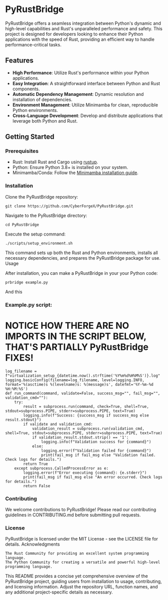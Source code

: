 # PyRustBridge

PyRustBridge offers a seamless integration between Python's dynamic and high-level capabilities and Rust's unparalleled performance and safety. This project is designed for developers looking to enhance their Python applications with the speed of Rust, providing an efficient way to handle performance-critical tasks.

## Features

- **High Performance**: Utilize Rust's performance within your Python applications.
- **Easy Integration**: A straightforward interface between Python and Rust components.
- **Automatic Dependency Management**: Dynamic resolution and installation of dependencies.
- **Environment Management**: Utilize Minimamba for clean, reproducible Python environments.
- **Cross-Language Development**: Develop and distribute applications that leverage both Python and Rust.

## Getting Started

### Prerequisites

- Rust: Install Rust and Cargo using [rustup](https://rustup.rs/).
- Python: Ensure Python 3.8+ is installed on your system.
- Minimamba/Conda: Follow the [Minimamba installation guide](https://github.com/conda-forge/miniforge#mambaforge).

### Installation

Clone the PyRustBridge repository:

```
git clone https://github.com/CyberForgeX/PyRustBridge.git
```
Navigate to the PyRustBridge directory:
```
cd PyRustBridge
```
Execute the setup command:
```
./scripts/setup_environment.sh
```

This command sets up both the Rust and Python environments, installs all necessary dependencies, and prepares the PyRustBridge package for use.
Usage

After installation, you can make a PyRustBridge in your your Python code:

```
prbridge example.py
```
And this

### Example.py script:

# NOTICE HOW THERE ARE NO IMPORTS IN THE SCRIPT BELOW, THAT'S PARTIALLY PyRustBridge FIXES!
```
log_filename = f"virtualization_setup_{datetime.now().strftime('%Y%m%d%H%M%S')}.log"
logging.basicConfig(filename=log_filename, level=logging.INFO, format='%(asctime)s %(levelname)s: %(message)s', datefmt='%Y-%m-%d %H:%M:%S')
def run_command(command, validate=False, success_msg="", fail_msg="", validation_cmd=""):
    try:
        result = subprocess.run(command, check=True, shell=True, stdout=subprocess.PIPE, stderr=subprocess.PIPE, text=True)
        logging.info(f"Success: {success_msg if success_msg else result.stdout}")
        if validate and validation_cmd:
            validation_result = subprocess.run(validation_cmd, shell=True, stdout=subprocess.PIPE, stderr=subprocess.PIPE, text=True)
            if validation_result.stdout.strip() == '1':
                logging.info(f"Validation success for {command}")
            else:
                logging.error(f"Validation failed for {command}")
                print(fail_msg if fail_msg else "Validation failed. Check logs for details.")
        return True
    except subprocess.CalledProcessError as e:
        logging.error(f"Error executing {command}: {e.stderr}")
        print(fail_msg if fail_msg else "An error occurred. Check logs for details.")
        return False
```

### Contributing        
We welcome contributions to PyRustBridge! Please read our contributing guidelines in CONTRIBUTING.md before submitting pull requests.


### License

PyRustBridge is licensed under the MIT License - see the LICENSE file for details.
Acknowledgments

    The Rust Community for providing an excellent system programming language.
    The Python Community for creating a versatile and powerful high-level programming language.


This README provides a concise yet comprehensive overview of the PyRustBridge project, guiding users from installation to usage, contributing, and licensing information. Adjust the repository URL, function names, and any additional project-specific details as necessary.
